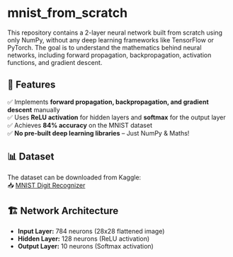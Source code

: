 # mnist_from_scratch
This repository contains a 2-layer neural network built from scratch using only NumPy, without any deep learning frameworks like TensorFlow or PyTorch. The goal is to understand the mathematics behind neural networks, including forward propagation, backpropagation, activation functions, and gradient descent.
## 🚀 Features  
✅ Implements **forward propagation, backpropagation, and gradient descent** manually  
✅ Uses **ReLU activation** for hidden layers and **softmax** for the output layer  
✅ Achieves **84% accuracy** on the MNIST dataset  
✅ **No pre-built deep learning libraries** – Just NumPy & Maths!  

## 📊 Dataset  
The dataset can be downloaded from Kaggle:  
📥 [MNIST Digit Recognizer](https://www.kaggle.com/competitions/digit-recognizer/data)  

## 🏗 Network Architecture  
- **Input Layer:** 784 neurons (28x28 flattened image)  
- **Hidden Layer:** 128 neurons (ReLU activation)  
- **Output Layer:** 10 neurons (Softmax activation) 
